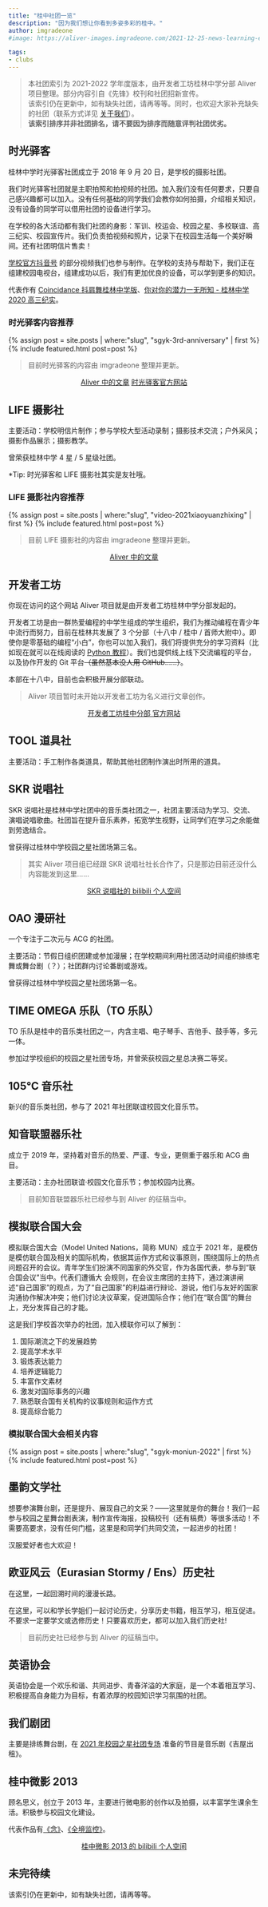 ```yaml
---
title: "桂中社团一览"
description: "因为我们想让你看到多姿多彩的桂中。"
author: imgradeone
#image: https://aliver-images.imgradeone.com/2021-12-25-news-learning-experience-2021/1.jfif

tags:
- clubs
---
```


> 本社团索引为 2021-2022 学年度版本，由开发者工坊桂林中学分部 Aliver 项目整理。部分内容引自《先锋》校刊和社团招新宣传。  
> 该索引仍在更新中，如有缺失社团，请再等等。同时，也欢迎大家补充缺失的社团（联系方式详见 [关于我们](https://glzx.lfdevs.com/aliver/helloworld/)）。  
> **该索引排序并非社团排名，请不要因为排序而随意评判社团优劣。**

## 时光驿客

桂林中学时光驿客社团成立于 2018 年 9 月 20 日，是学校的摄影社团。

我们时光驿客社团就是主职拍照和拍视频的社团。加入我们没有任何要求，只要自己感兴趣都可以加入。没有任何基础的同学我们会教你如何拍摄，介绍相关知识，没有设备的同学可以借用社团的设备进行学习。

在学校的各大活动都有我们社团的身影：军训、校运会、校园之星、多校联谊、高三纪实、校园宣传片。我们负责拍视频和照片，记录下在校园生活每一个美好瞬间。还有社团明信片售卖！

[学校官方抖音号](https://www.douyin.com/user/MS4wLjABAAAAiJPzu3OXepzsLYkJpaRcusbHumfpGp9yjiZ6TR1mRUY) 的部分视频我们也参与制作。在学校的支持与帮助下，我们正在组建校园电视台，组建成功以后，我们有更加优良的设备，可以学到更多的知识。

代表作有 [Coincidance 抖肩舞桂林中学版](https://www.bilibili.com/video/BV1CJ411r7LY)、[你对你的潜力一无所知 - 桂林中学 2020 高三纪实](https://www.bilibili.com/video/BV1Rg4y1v7aT)。

### 时光驿客内容推荐

<aside>
{% assign post = site.posts | where:"slug", "sgyk-3rd-anniversary" | first %}
{% include featured.html post=post %}
</aside>

> 目前时光驿客的内容由 imgradeone 整理并更新。

<div style="text-align: center">
  <p><a rel="nofollow noopener noreferrer" target="_blank" href="https://glzx.lfdevs.com/aliver/authors/#sgyk" class="button suggested" style="">Aliver 中的文章</a>
  <a rel="nofollow noopener noreferrer" target="_blank" href="https://glzxsgyk.com" class="button flat">时光驿客官方网站</a></p>
</div>

## LIFE 摄影社

主要活动：学校明信片制作；参与学校大型活动录制；摄影技术交流；户外采风；摄影作品展示；摄影教学。

曾荣获桂林中学 4 星 / 5 星级社团。

\*Tip: 时光驿客和 LIFE 摄影社其实是友社哦。

### LIFE 摄影社内容推荐

<aside>
{% assign post = site.posts | where:"slug", "video-2021xiaoyuanzhixing" | first %}
{% include featured.html post=post %}
</aside>

> 目前 LIFE 摄影社的内容由 imgradeone 整理并更新。

<div style="text-align: center">
  <p><a rel="nofollow noopener noreferrer" target="_blank" href="https://glzx.lfdevs.com/aliver/authors/#life" class="button suggested" style="">Aliver 中的文章</a></p>
</div>

## 开发者工坊

你现在访问的这个网站 Aliver 项目就是由开发者工坊桂林中学分部发起的。

开发者工坊是由一群热爱编程的中学生组成的学生组织，我们为推动编程在青少年中流行而努力，目前在桂林共发展了 3 个分部（十八中 / 桂中 / 首师大附中）。即使你是零基础的编程“小白”，你也可以加入我们，我们将提供充分的学习资料（比如现在就可以在线阅读的 [Python 教程](https://glzx.lfdevs.com/python-tutorial/)）。我们也提供线上线下交流编程的平台，以及协作开发的 Git 平台~~（虽然基本没人用 GitHub……）~~。

本部在十八中，目前也会积极开展分部联动。

> Aliver 项目暂时未开始以开发者工坊为名义进行文章创作。

<div style="text-align: center">
  <p><a rel="nofollow noopener noreferrer" target="_blank" href="https://glzx.lfdevs.com/" class="button suggested" style="">开发者工坊桂中分部 官方网站</a></p>
</div>

## TOOL 道具社

主要活动：手工制作各类道具，帮助其他社团制作演出时所用的道具。

## SKR 说唱社

SKR 说唱社是桂林中学社团中的音乐类社团之一，社团主要活动为学习、交流、演唱说唱歌曲。社团旨在提升音乐素养，拓宽学生视野，让同学们在学习之余能做到劳逸结合。

曾获得过桂林中学校园之星社团场第三名。

> 其实 Aliver 项目组已经跟 SKR 说唱社社长合作了，只是那边目前还没什么内容能发到这里……

<div style="text-align: center">
  <p><a rel="nofollow noopener noreferrer" target="_blank" href="https://space.bilibili.com/1165250380" class="button" style="button">SKR 说唱社的 bilibili 个人空间</a></p>
</div>

## OAO 漫研社

一个专注于二次元与 ACG 的社团。

主要活动：节假日组织团建或参加漫展；在学校期间利用社团活动时间组织排练宅舞或舞台剧（？）；社团群内讨论番剧或游戏。

曾获得过桂林中学校园之星社团场第一名。

## TIME OMEGA 乐队（TO 乐队）

TO 乐队是桂中的音乐类社团之一，内含主唱、电子琴手、吉他手、鼓手等，多元一体。

参加过学校组织的校园之星社团专场，并曾荣获校园之星总决赛二等奖。

## 105℃ 音乐社

新兴的音乐类社团，参与了 2021 年社团联谊校园文化音乐节。

## 知音联盟器乐社

成立于 2019 年，坚持着对音乐的热爱、严谨、专业，更侧重于器乐和 ACG 曲目。

主要活动：主办社团联谊·校园文化音乐节；参加校园内比赛。

> 目前知音联盟器乐社已经参与到 Aliver 的征稿当中。

## 模拟联合国大会

模拟联合国大会（Model United Nations，简称 MUN）成立于 2021 年，是模仿是模仿联合国及相关的国际机构，依据其运作方式和议事原则，围绕国际上的热点问题召开的会议。青年学生们扮演不同国家的外交官，作为各国代表，参与到“联合国会议”当中。代表们遭循大
会规则，在会议主席团的主持下，通过演讲闸述“自己国家”的观点，为了“自己国家”的利益进行辩论、游说，他们与友好的国家沟通协作解决冲突；他们讨论决议草案，促进国际合作；他们在“联合国”的舞台上，充分发挥自己的才能。

这是我们学校首次举办的社团，加入模联你可以了解到：

1. 国际潮流之下的发展趋势
1. 提高学术水平
1. 锻炼表达能力
1. 培养逻辑能力
1. 丰富作文素材
1. 激发对国际事务的兴趣
1. 熟悉联合国有关机构的议事规则和运作方式
1. 提高综合能力

### 模拟联合国大会相关内容

<aside>
{% assign post = site.posts | where:"slug", "sgyk-moniun-2022" | first %}
{% include featured.html post=post %}
</aside>

## 墨韵文学社

想要参演舞台剧，还是提升、展现自己的文采？——这里就是你的舞台！我们一起参与校园之星舞台剧表演，制作宣传海报，投稿校刊（还有稿费）等很多活动！不需要高要求，没有任何门槛，这里是和同学们共同交流，一起进步的社团！

汉服爱好者也大欢迎！

## 欧亚风云（Eurasian Stormy / Ens）历史社

在这里，一起回溯时间的漫漫长路。

在这里，可以和学长学姐们一起讨论历史，分享历史书籍，相互学习，相互促进。不要求一定要学文或选修历史！只要喜欢历史，都可以加入我们历史社!

> 目前历史社已经参与到 Aliver 的征稿当中。

## 英语协会

英语协会是一个欢乐和谐、共同进步、青春洋溢的大家庭，是一个本着相互学习、积极提高自身能力为目标，有着浓厚的校园知识学习氛围的社团。

## 我们剧团

主要是排练舞台剧，在 [2021 年校园之星社团专场](https://www.bilibili.com/video/BV1nV411e7ch?t=1850) 准备的节目是音乐剧《吉屋出租》。

## 桂中微影 2013

顾名思义，创立于 2013 年，主要进行微电影的创作以及拍摄，以丰富学生课余生活。积极参与校园文化建设。

代表作品有[《念》](https://www.bilibili.com/video/BV125411W7sT)、[《全境监控》](https://www.bilibili.com/video/BV1rt411V7cC)。

<div style="text-align: center">
  <p><a rel="nofollow noopener noreferrer" target="_blank" href="https://space.bilibili.com/442528905" class="button" style="button">桂中微影 2013 的 bilibili 个人空间</a></p>
</div>

## 未完待续

该索引仍在更新中，如有缺失社团，请再等等。
